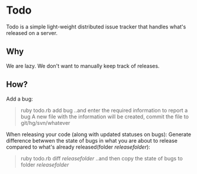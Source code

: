Todo
====

Todo is a simple light-weight distributed issue tracker that handles what's released on a server.

Why
----
We are lazy. We don't want to manually keep track of releases.

How?
----

Add a bug:
> ruby todo.rb add bug
..and enter the required information to report a bug
A new file with the information will be created, commit the file to git/hg/svn/whatever

When releasing your code (along with updated statuses on bugs):
Generate difference betwwen the state of bugs in what you are about to release compared to what's already released(folder _releasefolder_):
> ruby todo.rb diff _releasefolder_
..and then copy the state of bugs to folder _releasefolder_
